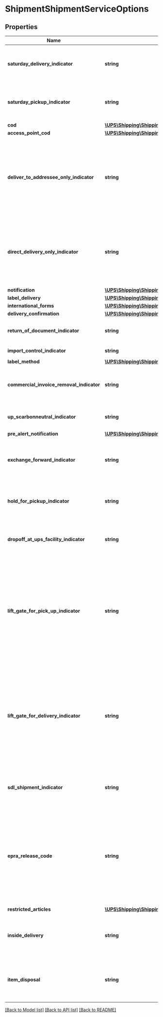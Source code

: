 # ShipmentShipmentServiceOptions

## Properties
Name | Type | Description | Notes
------------ | ------------- | ------------- | -------------
**saturday_delivery_indicator** | **string** | Saturday delivery indicator. The presence indicates Saturday delivery is requested and the absence indicates Saturday delivery is not requested.  This is an empty tag, any value inside is ignored. | [optional] 
**saturday_pickup_indicator** | **string** | Saturday pickup indicator. The presence indicates Saturday pickup is requested and the absence indicates Saturday pickup is not requested.  This is an empty tag, any value inside is ignored. | [optional] 
**cod** | [**\UPS\Shipping\Shipping\ShipmentServiceOptionsCOD**](ShipmentServiceOptionsCOD.md) |  | [optional] 
**access_point_cod** | [**\UPS\Shipping\Shipping\ShipmentServiceOptionsAccessPointCOD**](ShipmentServiceOptionsAccessPointCOD.md) |  | [optional] 
**deliver_to_addressee_only_indicator** | **string** | Presence/Absence Indicator. Any value inside is ignored. DeliverToAddresseeOnlyIndicator is shipper specified restriction that requires the addressee to be the one who takes final delivery of the \&quot;Hold For PickUp at UPS Access Point\&quot; package. Presence of indicator means shipper restriction will apply to the shipment.  Only valid for Shipment Indication type \&quot;01 - Hold For PickUp at UPS Access Point\&quot;. | [optional] 
**direct_delivery_only_indicator** | **string** | Presence/Absence Indicator. Any value inside is ignored. Direct Delivery Only (DDO) accessorial in a request would ensure that delivery is made only to the ship to address on the shipping label. This accessorial is not valid with Shipment Indication Type \&quot;01 - Hold For Pickup At UPS Access Point\&quot; and \&quot;02 - UPS Access Point™ Delivery\&quot;. | [optional] 
**notification** | [**\UPS\Shipping\Shipping\ShipmentServiceOptionsNotification[]**](ShipmentServiceOptionsNotification.md) |  | [optional] 
**label_delivery** | [**\UPS\Shipping\Shipping\ShipmentServiceOptionsLabelDelivery**](ShipmentServiceOptionsLabelDelivery.md) |  | [optional] 
**international_forms** | [**\UPS\Shipping\Shipping\ShipmentServiceOptionsInternationalForms**](ShipmentServiceOptionsInternationalForms.md) |  | [optional] 
**delivery_confirmation** | [**\UPS\Shipping\Shipping\ShipmentServiceOptionsDeliveryConfirmation**](ShipmentServiceOptionsDeliveryConfirmation.md) |  | [optional] 
**return_of_document_indicator** | **string** | The flag indicates the ReturnOfDocument accessorial has been requested.  Valid for Poland to Poland forward shipment only. | [optional] 
**import_control_indicator** | **string** | Indicates that the Shipment is an ImportControl shipment. | [optional] 
**label_method** | [**\UPS\Shipping\Shipping\ShipmentServiceOptionsLabelMethod**](ShipmentServiceOptionsLabelMethod.md) |  | [optional] 
**commercial_invoice_removal_indicator** | **string** | CommercialInvoiceRemovalIndicator allows a shipper to dictate UPS to remove the Commercial Invoice from the user&#x27;s shipment before the shipment is delivered to the ultimate consignee. | [optional] 
**up_scarbonneutral_indicator** | **string** | UPS carbon neutral indicator presence at shipment level is required to create carbon neutral Shipments. | [optional] 
**pre_alert_notification** | [**\UPS\Shipping\Shipping\ShipmentServiceOptionsPreAlertNotification[]**](ShipmentServiceOptionsPreAlertNotification.md) |  | [optional] 
**exchange_forward_indicator** | **string** | Exchange forward indicator presence at shipment level is required to create exchange forward Shipments.  In the label routing Instruction text will be defaulted to \&quot;EXCHANGE-LIKE ITEM ONLY\&quot;. | [optional] 
**hold_for_pickup_indicator** | **string** | Hold For Pickup indicator. The empty tag means indicator is present.  This accessorial is only valid for UPS Worldwide Express Freight and UPS Worldwide Express Freight Midday Shipment. | [optional] 
**dropoff_at_ups_facility_indicator** | **string** | Drop off At UPS Facility indicator. The empty tag means indicator is present.  This accessorial is only valid for UPS Worldwide Express Freight and UPS Worldwide Express Freight Midday Shipment. | [optional] 
**lift_gate_for_pick_up_indicator** | **string** | Lift Gate For Pick Up indicator. The empty tag means indicator is present.  Lift Gate for Pickup is not allowed with Drop Off At UPS Facility for a UPS Worldwide Express Freight and UPS Worldwide Express Freight Midday shipment.   When both Hold for Pickup and Drop Off At Facility are selected, neither of the Lift Gate accessorial (Pick Up or Delivery) are allowed for a UPS Worldwide Express Freight and UPS Worldwide Express Freight Midday shipment.   This accessorial is only valid for UPS Worldwide Express Freight and UPS Worldwide Express Freight Midday Shipment. | [optional] 
**lift_gate_for_delivery_indicator** | **string** | Lift Gate For Delivery indicator. The empty tag means indicator is present.  Lift Gate for Delivery is not allowed with Hold For Pickup for a UPS Worldwide Express Freight and UPS Worldwide Express Freight Midday shipment.   When both Hold for Pickup and Drop Off At UPS Facility are selected, neither of the Lift Gate accessorial (Pick Up or Delivery) are allowed for a UPS Worldwide Express Freight and UPS Worldwide Express Freight Midday shipment.   This accessorial is only valid for UPS Worldwide Express Freight and UPS Worldwide Express Freight Midday Shipment. | [optional] 
**sdl_shipment_indicator** | **string** | The presence of the tag SDLShipmentIndicator indicates Shipment is SDL. SDLShipmentIndicator presence means EEI form/ EEI Filing option required. | [optional] 
**epra_release_code** | **string** | Package Release code allows the consignee or claimant to pick-up a package at a UPS Access Point™. The shipper must provide the Package Release Code to the consignee so that they can provide the code to the UPS Access Point personnel as another item for authentication before the package is released to them. Package Release Code is only valid with ShipmentIndicationType 01 - Hold for Pickup at UPS Access Point™.  The release code must be between length 4 and 6 and only contain numbers. | [optional] 
**restricted_articles** | [**\UPS\Shipping\Shipping\ShipmentServiceOptionsRestrictedArticles**](ShipmentServiceOptionsRestrictedArticles.md) |  | [optional] 
**inside_delivery** | **string** | Inside delivery accessory. Valid values: 01 - White Glove, 02 - Room of Choice, 03 - Installation, 04 - Over Threshold Fee. Default is Room of Choice.  Shippers account needs to have a valid contract for Heavy Goods Service. | [optional] 
**item_disposal** | **string** | Presence/Absence indicator. True if present; false otherwise. Any value is ignored. If present, indicates that the customer would like items disposed.  Shippers account needs to have a valid contract for Heavy Goods Service. | [optional] 

[[Back to Model list]](../../README.md#documentation-for-models) [[Back to API list]](../../README.md#documentation-for-api-endpoints) [[Back to README]](../../README.md)

